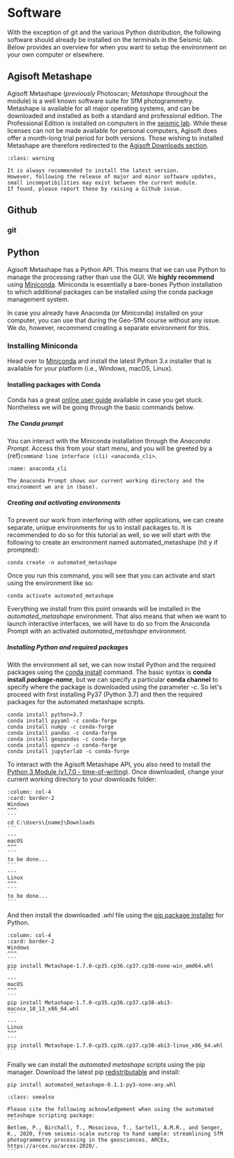 # Software

With the exception of git and the various Python distribution, the following software should already be installed on the terminals in the Seismic lab.
Below provides an overview for when you want to setup the environment on your own computer or elsewhere.

## Agisoft Metashape

Agisoft Metashape (*previously* Photoscan; *Metashape* throughout the module) is a well known software suite for SfM photogrammetry.
Metashape is available for all major operating systems, and can be downloaded and installed as both a standard and professional edition.
The Professional Edition is installed on computers in the [seismic lab](seismic_lab "seismic").
While these licenses can not be made available for personal computers, Agisoft does offer a month-long trial period for both versions.
Those wishing to installed Metashape are therefore redirected to the [Agisoft Downloads section](https://www.agisoft.com/downloads/installer/).

```{admonition} Version mismatch
:class: warning

It is always recommended to install the latest version.
However, following the release of major and minor software updates, small incompatibilities may exist between the current module.
If found, please report these by raising a Github issue.
```

## Github

### git

## Python

Agisoft Metashape has a Python API.
This means that we can use Python to manage the processing rather than use the GUI.
We **highly recommend** using [Miniconda](https://docs.conda.io/en/latest/miniconda.html).
Miniconda is essentially a bare-bones Python installation to which additional packages can be installed using the conda package management system.

In case you already have Anaconda (or Miniconda) installed on your computer, you can use that during the Geo-SfM course without any issue.
We do, however, recommend creating a separate environment for this.

### Installing Miniconda

Head over to [Miniconda](https://docs.conda.io/en/latest/miniconda.html) and install the latest Python 3.x installer that is available for your platform (i.e., Windows, macOS, Linux).

#### Installing packages with Conda

Conda has a great [online user guide](https://docs.conda.io/projects/conda/en/latest/index.html) available in case you get stuck.
Nontheless we will be going through the basic commands below.

##### The Conda prompt

You can interact with the Miniconda installation through the *Anaconda Prompt*.
Access this from your start menu, and you will be greeted by a {ref}`command line interface (cli) <anaconda_cli>`.

```{figure} assets/e0902cb5.png
:name: anaconda_cli

The Anaconda Prompt shows our current working directory and the environment we are in (base).
```

##### Creating and activating environments
To prevent our work from interfering with other applications, we can create separate, unique environments for us to install packages to.
It is recommended to do so for this tutorial as well, so we will start with the following to create an environment named automated_metashape (hit *y* if prompted):

```
conda create -n automated_metashape
```

Once you run this command, you will see that you can activate and start using the environment like so:

```
conda activate automated_metashape
```

Everything we install from this point onwards will be installed in the *automated_metashape* environment.
That also means that when we want to launch interactive interfaces, we will have to do so from the Anaconda Prompt with an activated *automated_metashape* environment.

##### Installing Python and required packages

With the environment all set, we can now install Python and the required packages using the [conda install](https://docs.conda.io/projects/conda/en/latest/commands/install.html) command.
The basic syntax is **conda install *package-name***, but we can specify a particular **conda channel** to specify where the package is downloaded using the parameter *-c*.
So let's proceed with first installing Py37 (Python 3.7) and then the required packages for the automated metashape scripts.

```
conda install python=3.7
conda install pyyaml -c conda-forge
conda install numpy -c conda-forge
conda install pandas -c conda-forge
conda install geopandas -c conda-forge
conda install opencv -c conda-forge
conda install jupyterlab -c conda-forge
```

To interact with the Agisoft Metashape API, you also need to install the [Python 3 Module (v1.7.0 - time-of-writing)](https://www.agisoft.com/downloads/installer/).
Once downloaded, change your current working directory to your downloads folder:

````{panels}
:column: col-4
:card: border-2
Windows
^^^
```
cd C:\Users\{name}\Downloads
```
---
macOS
^^^
```
to be done...
```
---
Linux
^^^
```
to be done...
```
````

And then install the downloaded *.whl* file using the [pip package installer](https://packaging.python.org/guides/tool-recommendations/) for Python.

````{panels}
:column: col-4
:card: border-2
Windows
^^^
```
pip install Metashape-1.7.0-cp35.cp36.cp37.cp38-none-win_amd64.whl
```
---
macOS
^^^
```
pip install Metashape-1.7.0-cp35.cp36.cp37.cp38-abi3-macosx_10_13_x86_64.whl
```
---
Linux
^^^
```
pip install Metashape-1.7.0-cp35.cp36.cp37.cp38-abi3-linux_x86_64.whl
```
````

Finally we can install the *automated metashape* scripts using the pip manager.
Download the latest pip [redistributable](https://github.com/PeterBetlem/image_processing/releases) and install:

```
pip install automated_metashape-0.1.1-py3-none-any.whl
```

````{admonition} Cite me
:class: seealso

Please cite the following acknowledgement when using the automated metashape scripting package:
```
Betlem, P., Birchall, T., Mosociova, T., Sartell, A.M.R., and Senger, K., 2020, From seismic-scale outcrop to hand sample: streamlining SfM photogrammetry processing in the geosciences, ARCEx, https://arcex.no/arcex-2020/.
```
````
